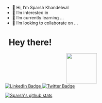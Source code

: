 
- 👋 Hi, I’m Sparsh Khandelwal
- 👀 I’m interested in 
- 🌱 I’m currently learning ...
- 💞️ I’m looking to collaborate on ...
<h1>
 
  <img src="https://media.giphy.com/media/hvRJCLFzcasrR4ia7z/giphy.gif" width="5px"/>
   Hey there!
</h1>
<div id="header" align="Center">
  <img src="https://media.giphy.com/media/M9gbBd9nbDrOTu1Mqx/giphy.gif" width="100"/>
</div>
<div id="badges">
  <a href="https://www.linkedin.com/in/sparsh-khandelwal0101/">
    <img src="https://img.shields.io/badge/LinkedIn-blue?style=for-the-badge&logo=linkedin&logoColor=white" alt="LinkedIn Badge"/>
  <a href="your-twitter-URL">
    <img src="https://img.shields.io/badge/Twitter-blue?style=for-the-badge&logo=twitter&logoColor=white" alt="Twitter Badge"/>
  </a>
</div>
<img src="https://komarev.com/ghpvc/?username=spk0101&style=flat-square&color=blue" alt=""/>

[![Sparsh's github stats](https://github-readme-stats.vercel.app/api?username=spk0101&count_private=true&show_icons=true&theme=radical&hide_rank=false)](https://github.com/anuraghazra/github-readme-stats)